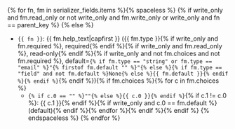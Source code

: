 {% for fn, fm in serializer_fields.items %}{% spaceless %}
{% if write_only and fm.read_only or not write_only and fm.write_only or write_only and fn == parent_key %}
{% else %}
* `{{ fn }}`: {{ fm.help_text|capfirst }} ({{ fm.type }}{% if write_only and fm.required %}, required{% endif %}{% if write_only and fm.read_only %}, read-only{% endif %}{% if write_only and not fm.choices and not fm.required %}, default=`{% if fm.type == "string" or fm.type == "email" %}"{% firstof fm.default "" %}"{% else %}{% if fm.type == "field" and not fm.default %}None{% else %}{{ fm.default }}{% endif %}{% endif %}`{% endif %}){% if fm.choices %}{% for c in fm.choices %}
    - `{% if c.0 == "" %}""{% else %}{{ c.0 }}{% endif %}`{% if c.1 != c.0 %}: {{ c.1 }}{% endif %}{% if write_only and c.0 == fm.default %} (default){% endif %}{% endfor %}{% endif %}{% endif %}
{% endspaceless %}
{% endfor %}
